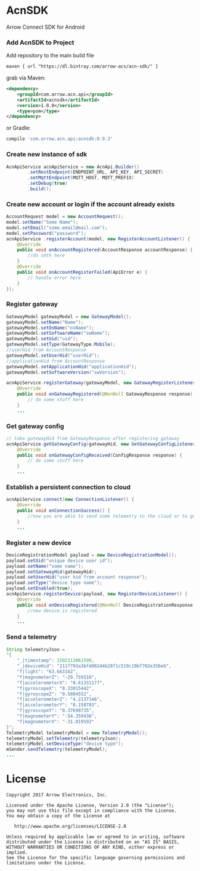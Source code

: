 # AcnSDK #
Arrow Connect SDK for Android

### Add AcnSDK to Project ###

Add repository to the main build file
```xml
maven { url "https://dl.bintray.com/arrow-acs/acn-sdk/" }
```

grab via Maven:
```xml
<dependency> 
    <groupId>com.arrow.acn.api</groupId>
    <artifactId>acnsdk</artifactId>
    <version>1.0.0</version>
    <type>pom</type>
</dependency>
```
or Gradle:
```groovy
compile 'com.arrow.acn.api:acnsdk:0.9.3'
```
### Create new instance of sdk ###

```java
AcnApiService acnApiService = new AcnApi.Builder()
        .setRestEndpoint(ENDPOINT_URL, API_KEY, API_SECRET)
        .setMqttEndpoint(MQTT_HOST, MQTT_PREFIX)
        .setDebug(true)
        .build();
```

### Create new account or login if the account already exists ###

```java
AccountRequest model = new AccountRequest();
model.setName("Some Name");
model.setEmail("some.email@mail.com");
model.setPassword("password");
acnApiService .registerAccount(model, new RegisterAccountListener() {
    @Override
    public void onAccountRegistered(AccountResponse accountResponse) {
        //do smth here
    }
    @Override
    public void onAccountRegisterFailed(ApiError e) {
        // handle error here
    }
});
```

### Register gateway ###

```java
GatewayModel gatewayModel = new GatewayModel();
gatewayModel.setName("Name");
gatewayModel.setOsName("osName");
gatewayModel.setSoftwareName("swName");
gatewayModel.setUid("uid");
gatewayModel.setType(GatewayType.Mobile);
//userHid from AccountResponse
gatewayModel.setUserHid("userHid");
//applicationHid from AccountResponse
gatewayModel.setApplicationHid("applicationHid");
gatewayModel.setSoftwareVersion("swVersion");

acnApiService.registerGateway(gatewayModel, new GatewayRegisterListener() {
    @Override
    public void onGatewayRegistered(@NonNull GatewayResponse response) {
        // do some stuff here
    }
    ...
```

### Get gateway config ###

```java
// take gatewayHid from GatewayResponse after registering gateway
acnApiService.getGatewayConfig(gatewayHid, new GetGatewayConfigListener() {
    @Override
    public void onGatewayConfigReceived(ConfigResponse response) {
        // do some stuff here
    }
    ...
```

### Establish a persistent connection to cloud ###

```java
acnApiService.connect(new ConnectionListener() {
    @Override
    public void onConnectionSuccess() {
        //now you are able to send some telemetry to the cloud or to get some commands from cloud
    }
    ...
```

### Register a new device ###

```java
DeviceRegistrationModel payload = new DeviceRegistrationModel();
payload.setUid("unique device user id");
payload.setName("some name");
payload.setGatewayHid(gatewayHid);
payload.setUserHid("user hid from account response");
payload.setType("device type name");
payload.setEnabled(true);
acnApiService.registerDevice(payload, new RegisterDeviceListener() {
    @Override
    public void onDeviceRegistered(@NonNull DeviceRegistrationResponse response) {
        //new device is registered 
    }
    ...
```

### Send a telemetry ###

```java
String telemetryJson = 
"{
	"_|timestamp": 1502113061590,
	"_|deviceHid": "211f793a3bfd00244b28f1c519c19bf702e356e6",
	"f|light": "63.663162",
	"f|magnometerZ": "-29.759216",
	"f|accelerometerX": "0.61331177",
	"f|gyroscopeX": "0.33015442",
	"f|gyroscopeZ": "0.5884552",
	"f|accelerometerZ": "4.2137146",
	"f|accelerometerY": "8.158783",
	"f|gyroscopeY": "0.37690735",
	"f|magnometerY": "-54.359436",
	"f|magnometerX": "-31.019592"
}";
TelemetryModel telemetryModel = new TelemetryModel();
telemetryModel.setTelemetry(telemetryJson);
telemetryModel.setDeviceType("device type");
mSender.sendTelemetry(telemetryModel);
...
```

License
=======

    Copyright 2017 Arrow Electronics, Inc.

    Licensed under the Apache License, Version 2.0 (the "License");
    you may not use this file except in compliance with the License.
    You may obtain a copy of the License at

       http://www.apache.org/licenses/LICENSE-2.0

    Unless required by applicable law or agreed to in writing, software
    distributed under the License is distributed on an "AS IS" BASIS,
    WITHOUT WARRANTIES OR CONDITIONS OF ANY KIND, either express or implied.
    See the License for the specific language governing permissions and
    limitations under the License.
